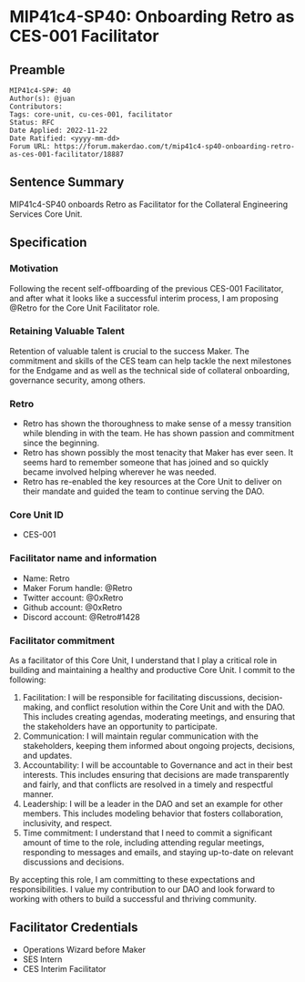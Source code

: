# MIP41c4-SP40: Onboarding Retro as CES-001 Facilitator


## Preamble

```
MIP41c4-SP#: 40
Author(s): @juan
Contributors: 
Tags: core-unit, cu-ces-001, facilitator
Status: RFC
Date Applied: 2022-11-22
Date Ratified: <yyyy-mm-dd>
Forum URL: https://forum.makerdao.com/t/mip41c4-sp40-onboarding-retro-as-ces-001-facilitator/18887
```

## Sentence Summary
MIP41c4-SP40 onboards Retro as Facilitator for the Collateral Engineering Services Core Unit.

## Specification

### Motivation
Following the recent self-offboarding of the previous CES-001 Facilitator, and after what it looks like a successful interim process, I am proposing @Retro  for the Core Unit Facilitator role. 

### Retaining Valuable Talent

Retention of valuable talent is crucial to the success Maker. The commitment and skills of the CES team can help tackle the next milestones for the Endgame  and as well as the technical side of collateral onboarding, governance security, among others. 

### Retro

* Retro has shown the thoroughness to make sense of a messy transition while blending in with the team. He has shown passion and commitment since the beginning.
* Retro has shown possibly the most tenacity that Maker has ever seen. It seems hard to remember someone that has joined and so quickly became involved helping wherever he was needed.
* Retro has re-enabled the key resources at the Core Unit to deliver on their mandate and guided the team to continue serving the DAO.

### Core Unit ID
* CES-001

### Facilitator name and information
* Name: Retro
* Maker Forum handle: @Retro 
* Twitter account: @0xRetro
* Github account: @0xRetro
* Discord account: @Retro#1428

### Facilitator commitment

As a facilitator of this Core Unit, I understand that I play a critical role in building and maintaining a healthy and productive Core Unit. I commit to the following:

1. Facilitation: I will be responsible for facilitating discussions, decision-making, and conflict resolution within the Core Unit and with the DAO. This includes creating agendas, moderating meetings, and ensuring that the stakeholders have an opportunity to participate.
2. Communication: I will maintain regular communication with the stakeholders, keeping them informed about ongoing projects, decisions, and updates.
3. Accountability: I will be accountable to Governance and act in their best interests. This includes ensuring that decisions are made transparently and fairly, and that conflicts are resolved in a timely and respectful manner.
4. Leadership: I will be a leader in the DAO and set an example for other members. This includes modeling behavior that fosters collaboration, inclusivity, and respect.
5. Time commitment: I understand that I need to commit a significant amount of time to the role, including attending regular meetings, responding to messages and emails, and staying up-to-date on relevant discussions and decisions.

By accepting this role, I am committing to these expectations and responsibilities. I value my contribution to our DAO and look forward to working with others to build a successful and thriving community.

## Facilitator Credentials

* Operations Wizard before Maker
* SES Intern
* CES Interim Facilitator
